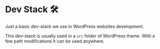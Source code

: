 # Dev Stack 🛠

Just a basic dev-stack we use in WordPress websites development.

This dev-stack is usually used in a `src` folder of WordPress theme. With a few path modifications it can be used anywhere.
